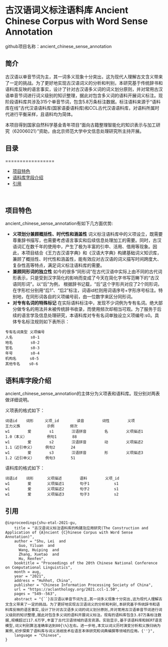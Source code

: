 
# 古汉语词义标注语料库 Ancient Chinese Corpus with Word Sense Annotation
github项目名称：ancient_chinese_sense_annotation

## 简介
古汉语以单音节词为主，其一词多义现象十分突出，这为现代人理解古文含义带来了一定的挑战。为了更好地实现古汉语词义的分析和判别，本研究基于传统辞书和语料库反映的语言事实，设计了针对古汉语多义词的词义划分原则，并对常用古汉语单音节词进行词义级别的知识整理，据此对包含多义词的语料开展词义标注。现阶段语料库共涉及315个单音节词，包含5.8万条标注数据。标注语料来源于“语料库在线”古代汉语语料库(国家语委语料库)和CCL古代汉语语料库，对语料所属时代进行平衡采样，且语料均为简体。

本项目得到国家自然科学基金青年项目“面向古籍整理智能化的知识表示与加工研究（62006021）”资助，由北京师范大学中文信息处理研究所主持开展。
<br>

## 目录
=================
  * [项目特色](#项目特色)
  * [语料库字段介绍](#语料库字段介绍)
  * [引用](#引用)


<br/>

## 项目特色
ancient_chinese_sense_annotation有如下几方面优势:
- __义项划分兼顾概括性、时代性和涵盖性__ 词义标注语料库中的义项设立，既需要尊重辞书描写，也需要考虑语言事实和后续信息处理加工的需要。同时，古汉语词汇在数千年的使用中，产生了极为丰富的引申、活用、借用等现象。因此，本项目结合《王力古汉语字典》和《汉语大字典》构建基础词义知识库，兼顾了概括性、时代性和涵盖性，能有效应对古汉语的词义描写时间跨度大、复杂性高等特点，满足词义标注语料库的需要。
- __兼顾同形词的独立性__  如今的很多“同形词”在古代汉语中实际上由不同的古代词形表示，只是受到汉字简化的影响而变成了今天在简化字书写范畴下的“古汉语同形词"。以“后”为例， 根据辞书记载，“后”这个字形共对应了2个同形词，在字形栏分别用“后1”、“后2”标注，词语id栏则用词语序号+字形序号标注。特别地，在同形词各自的义项编号前，由一位数字来区分同形词。
- __对专有名词的特殊标记__ 在实际语料标注中，发现不少词例为专有名词。绝大部分做专名的用法并未被传统辞书收录，而使用频次却相当可观。为了服务于后续的语言学及信息处理研究，本语料库对专有名词单独设立义项编号:s0。具体专名标注规则如下表所示：
```
专有名词类型 义项编号 
人名        s0-1
地名        s0-2 
官名        s0-3 
年号        s0-4
机构名      s0-5 
其他专名    s0-6
```

## 语料库字段介绍
ancient_chinese_sense_annotation的主体分为义项表和语料库。现分别对两表做详细说明。

义项表的格式如下：
```
词语id    词形     义项_id        读音        词性        义项           王力义族            示例       频次
w1        爱        s1        汉语拼音        名        义项描述1        1.0（本义）         例句1       88
w1        爱        s2        汉语拼音        动        义项描述2        1.1（近引申义）     例句2       24   
w1        爱        s3        汉语拼音        形        义项描述3        1.2（近引申义）     例句3       51 
```


语料库的格式如下：
```
词语id    词形      义项描述        语料        义项_id 
w1        爱       义项描述1       句子1           s1  
w1        爱       义项描述2       句子2           s1
w1        爱       义项描述3       句子3           s2
```


## 引用
```
@inproceedings{shu-etal-2021-gu,
    title = "古汉语词义标注语料库的构建及应用研究(The Construction and Application of {A}ncient {C}hinese Corpus with Word Sense Annotation)",
    author = "Shu, Lei  and
      Guo, Yiluan  and
      Wang, Huiping  and
      Zhang, Xuetao  and
      Hu, Renfen",
    booktitle = "Proceedings of the 20th Chinese National Conference on Computational Linguistics",
    month = aug,
    year = "2021",
    address = "Huhhot, China",
    publisher = "Chinese Information Processing Society of China",
    url = "https://aclanthology.org/2021.ccl-1.50",
    pages = "549--563",
    abstract = "{``}古汉语以单音节词为主,其一词多义现象十分突出,这为现代人理解古文含义带来了一定的挑战。为了更好地实现古汉语词义的分析和判别,本研究基于传统辞书和语料库反映的语言事实,设计了针对古汉语多义词的词义划分原则,并对常用古汉语单音节词进行词义级别的知识整理,据此对包含多义词的语料开展词义标注。现有的语料库包含3.87万条标注数据,规模超过117.6万字,丰富了古代汉语领域的语言资源。实验显示,基于该语料库和BERT语言模型,词义判别算法准确率达到80{\%}左右。进一步地,本文以词义历时演变分析和义族归纳为案例,初步探索了语料库与词义消歧技术在语言本体研究和词典编撰等领域的应用。{''}",
    language = "Chinese",
}

```
